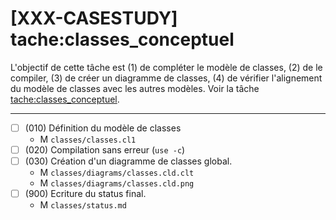 [XXX-CASESTUDY] tache:classes_conceptuel
===========================================================

L'objectif de cette tâche est (1) de compléter le modèle
de classes, (2) de le compiler, (3) de créer un diagramme de classes,
(4) de vérifier l'alignement du modèle de classes avec les autres
modèles.  Voir la tâche [tache:classes_conceptuel](https://modelscript.readthedocs.io/en/latest/methods/classes_conceptuel/index.html).

________

- [ ] (010) Définition du modèle de classes
    - M ``classes/classes.cl1``
- [ ] (020) Compilation sans erreur (``use -c``)
- [ ] (030) Création d'un diagramme de classes global.
    - M ``classes/diagrams/classes.cld.clt``
    - M ``classes/diagrams/classes.cld.png``
- [ ] (900) Ecriture du status final.
    - M ``classes/status.md``
